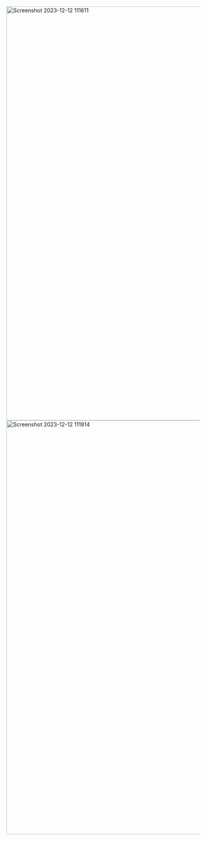 <img width="1080" alt="Screenshot 2023-12-12 111611" src="https://github.com/Madeep9347/webapplication-jenkins/assets/111452217/a5b11578-ceb6-47a2-88cd-769d64475b1d">





<img width="1080" alt="Screenshot 2023-12-12 111914" src="https://github.com/Madeep9347/webapplication-jenkins/assets/111452217/5974d238-8d8f-4727-9e15-1479a483c9d2">
